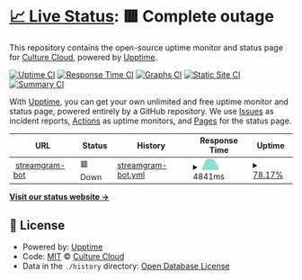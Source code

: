 # [📈 Live Status](https://status.culturecloud.gq): <!--live status--> **🟥 Complete outage**

This repository contains the open-source uptime monitor and status page for [Culture Cloud](https://culturecloud.gq), powered by [Upptime](https://github.com/upptime/upptime).

[![Uptime CI](https://github.com/culturecloud/status/workflows/Uptime%20CI/badge.svg)](https://github.com/culturecloud/status/actions?query=workflow%3A%22Uptime+CI%22)
[![Response Time CI](https://github.com/culturecloud/status/workflows/Response%20Time%20CI/badge.svg)](https://github.com/culturecloud/status/actions?query=workflow%3A%22Response+Time+CI%22)
[![Graphs CI](https://github.com/culturecloud/status/workflows/Graphs%20CI/badge.svg)](https://github.com/culturecloud/status/actions?query=workflow%3A%22Graphs+CI%22)
[![Static Site CI](https://github.com/culturecloud/status/workflows/Static%20Site%20CI/badge.svg)](https://github.com/culturecloud/status/actions?query=workflow%3A%22Static+Site+CI%22)
[![Summary CI](https://github.com/culturecloud/status/workflows/Summary%20CI/badge.svg)](https://github.com/culturecloud/status/actions?query=workflow%3A%22Summary+CI%22)

With [Upptime](https://upptime.js.org), you can get your own unlimited and free uptime monitor and status page, powered entirely by a GitHub repository. We use [Issues](https://github.com/culturecloud/status/issues) as incident reports, [Actions](https://github.com/culturecloud/status/actions) as uptime monitors, and [Pages](https://status.culturecloud.gq) for the status page.

<!--start: status pages-->
<!-- This summary is generated by Upptime (https://github.com/upptime/upptime) -->
<!-- Do not edit this manually, your changes will be overwritten -->
<!-- prettier-ignore -->
| URL | Status | History | Response Time | Uptime |
| --- | ------ | ------- | ------------- | ------ |
| <img alt="" src="https://icons.duckduckgo.com/ip3/streamgram-bot.culturecloud.repl.co.ico" height="13"> [streamgram-bot](https://streamgram-bot.culturecloud.repl.co) | 🟥 Down | [streamgram-bot.yml](https://github.com/culturecloud/status/commits/HEAD/history/streamgram-bot.yml) | <details><summary><img alt="Response time graph" src="./graphs/streamgram-bot/response-time-week.png" height="20"> 4841ms</summary><br><a href="https://status.culturecloud.gq/history/streamgram-bot"><img alt="Response time 4841" src="https://img.shields.io/endpoint?url=https%3A%2F%2Fraw.githubusercontent.com%2Fculturecloud%2Fstatus%2FHEAD%2Fapi%2Fstreamgram-bot%2Fresponse-time.json"></a><br><a href="https://status.culturecloud.gq/history/streamgram-bot"><img alt="24-hour response time 4841" src="https://img.shields.io/endpoint?url=https%3A%2F%2Fraw.githubusercontent.com%2Fculturecloud%2Fstatus%2FHEAD%2Fapi%2Fstreamgram-bot%2Fresponse-time-day.json"></a><br><a href="https://status.culturecloud.gq/history/streamgram-bot"><img alt="7-day response time 4841" src="https://img.shields.io/endpoint?url=https%3A%2F%2Fraw.githubusercontent.com%2Fculturecloud%2Fstatus%2FHEAD%2Fapi%2Fstreamgram-bot%2Fresponse-time-week.json"></a><br><a href="https://status.culturecloud.gq/history/streamgram-bot"><img alt="30-day response time 4841" src="https://img.shields.io/endpoint?url=https%3A%2F%2Fraw.githubusercontent.com%2Fculturecloud%2Fstatus%2FHEAD%2Fapi%2Fstreamgram-bot%2Fresponse-time-month.json"></a><br><a href="https://status.culturecloud.gq/history/streamgram-bot"><img alt="1-year response time 4841" src="https://img.shields.io/endpoint?url=https%3A%2F%2Fraw.githubusercontent.com%2Fculturecloud%2Fstatus%2FHEAD%2Fapi%2Fstreamgram-bot%2Fresponse-time-year.json"></a></details> | <details><summary><a href="https://status.culturecloud.gq/history/streamgram-bot">78.17%</a></summary><a href="https://status.culturecloud.gq/history/streamgram-bot"><img alt="All-time uptime 78.17%" src="https://img.shields.io/endpoint?url=https%3A%2F%2Fraw.githubusercontent.com%2Fculturecloud%2Fstatus%2FHEAD%2Fapi%2Fstreamgram-bot%2Fuptime.json"></a><br><a href="https://status.culturecloud.gq/history/streamgram-bot"><img alt="24-hour uptime 78.17%" src="https://img.shields.io/endpoint?url=https%3A%2F%2Fraw.githubusercontent.com%2Fculturecloud%2Fstatus%2FHEAD%2Fapi%2Fstreamgram-bot%2Fuptime-day.json"></a><br><a href="https://status.culturecloud.gq/history/streamgram-bot"><img alt="7-day uptime 78.17%" src="https://img.shields.io/endpoint?url=https%3A%2F%2Fraw.githubusercontent.com%2Fculturecloud%2Fstatus%2FHEAD%2Fapi%2Fstreamgram-bot%2Fuptime-week.json"></a><br><a href="https://status.culturecloud.gq/history/streamgram-bot"><img alt="30-day uptime 78.17%" src="https://img.shields.io/endpoint?url=https%3A%2F%2Fraw.githubusercontent.com%2Fculturecloud%2Fstatus%2FHEAD%2Fapi%2Fstreamgram-bot%2Fuptime-month.json"></a><br><a href="https://status.culturecloud.gq/history/streamgram-bot"><img alt="1-year uptime 78.17%" src="https://img.shields.io/endpoint?url=https%3A%2F%2Fraw.githubusercontent.com%2Fculturecloud%2Fstatus%2FHEAD%2Fapi%2Fstreamgram-bot%2Fuptime-year.json"></a></details>

<!--end: status pages-->

[**Visit our status website →**](https://status.culturecloud.gq)

## 📄 License

- Powered by: [Upptime](https://github.com/upptime/upptime)
- Code: [MIT](./LICENSE) © [Culture Cloud](https://culturecloud.gq)
- Data in the `./history` directory: [Open Database License](https://opendatacommons.org/licenses/odbl/1-0/)
